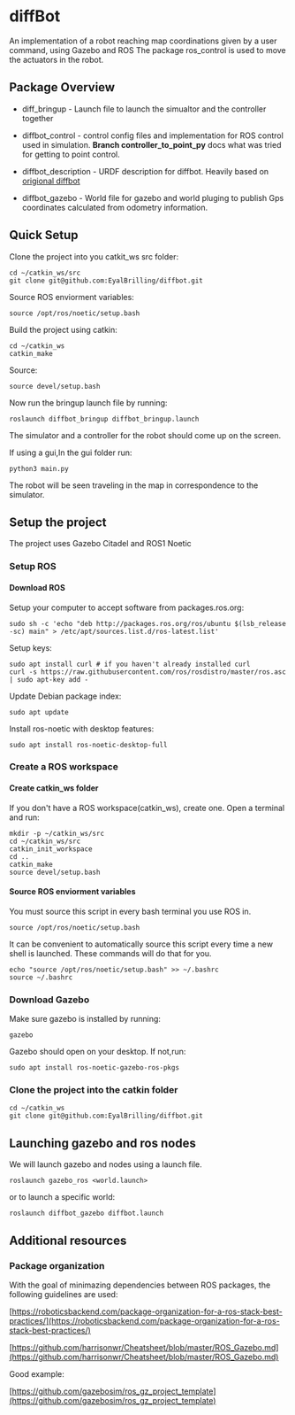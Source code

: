 # diffBot

An implementation of a robot reaching map coordinations given by a user command, using Gazebo and ROS
The package ros_control is used to move the actuators in the robot.

## Package Overview

- diff_bringup - Launch file to launch the simualtor and the controller together

- diffbot_control - control config files and implementation for ROS control used in simulation. **Branch controller_to_point_py** docs what was tried for getting to point control.

- diffbot_description - URDF description for diffbot. Heavily based on [origional diffbot](https://github.com/ros-mobile-robots/diffbot)

- diffbot_gazebo - World file for gazebo and world pluging to publish Gps coordinates calculated from odometry information.

## Quick Setup

Clone the project into you catkit_ws src folder:

```shell
cd ~/catkin_ws/src
git clone git@github.com:EyalBrilling/diffbot.git
```

Source ROS enviorment variables:

```shell
source /opt/ros/noetic/setup.bash
```

Build the project using catkin:

```shell
cd ~/catkin_ws
catkin_make
```

Source:

```shell
source devel/setup.bash
```

Now run the bringup launch file by running:

```shell
roslaunch diffbot_bringup diffbot_bringup.launch 
```

The simulator and a controller for the robot should come up on the screen.

If using a gui,In the gui folder run:

```shell
python3 main.py
```

The robot will be seen traveling in the map in correspondence to the simulator.

## Setup the project

The project uses Gazebo Citadel and ROS1 Noetic

### Setup ROS

#### Download ROS

Setup your computer to accept software from packages.ros.org:

```shell
sudo sh -c 'echo "deb http://packages.ros.org/ros/ubuntu $(lsb_release -sc) main" > /etc/apt/sources.list.d/ros-latest.list'
```

Setup keys:

```shell
sudo apt install curl # if you haven't already installed curl
curl -s https://raw.githubusercontent.com/ros/rosdistro/master/ros.asc | sudo apt-key add -
```

Update Debian package index:

```shell
sudo apt update
```

Install ros-noetic with desktop features:

```shell
sudo apt install ros-noetic-desktop-full
```

### Create a ROS workspace

#### Create catkin_ws folder

If you don't have a ROS workspace(catkin_ws), create one. Open a terminal and run:

```shell
mkdir -p ~/catkin_ws/src
cd ~/catkin_ws/src
catkin_init_workspace
cd ..
catkin_make
source devel/setup.bash
```

#### Source ROS enviorment variables

You must source this script in every bash terminal you use ROS in.

```shell
source /opt/ros/noetic/setup.bash
```

It can be convenient to automatically source this script every time a new shell is launched. These commands will do that for you.

```shell
echo "source /opt/ros/noetic/setup.bash" >> ~/.bashrc
source ~/.bashrc
```

### Download Gazebo

Make sure gazebo is installed by running:

```shell
gazebo
```

Gazebo should open on your desktop.
If not,run:

```shell
sudo apt install ros-noetic-gazebo-ros-pkgs
```

### Clone the project into the catkin folder

```shell
cd ~/catkin_ws
git clone git@github.com:EyalBrilling/diffbot.git
```

## Launching gazebo and ros nodes

We will launch gazebo and nodes using a launch file.

```shell
roslaunch gazebo_ros <world.launch>
```

or to launch a specific world:

```shell
roslaunch diffbot_gazebo diffbot.launch
```

## Additional resources

### Package organization

With the goal of minimazing dependencies between ROS packages, the following guidelines are used:

[https://roboticsbackend.com/package-organization-for-a-ros-stack-best-practices/](https://roboticsbackend.com/package-organization-for-a-ros-stack-best-practices/)

[https://github.com/harrisonwr/Cheatsheet/blob/master/ROS_Gazebo.md](https://github.com/harrisonwr/Cheatsheet/blob/master/ROS_Gazebo.md)

Good example:

[https://github.com/gazebosim/ros_gz_project_template](https://github.com/gazebosim/ros_gz_project_template)